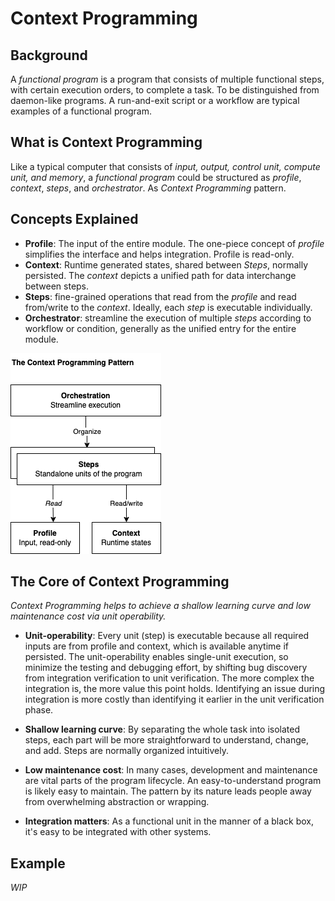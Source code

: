 # Context Programming

## Background
A _functional program_ is a program that consists of multiple functional steps, with certain execution orders, to complete a task. To be distinguished from daemon-like programs. A run-and-exit script or a workflow are typical examples of a functional program.

## What is Context Programming
Like a typical computer that consists of _input, output, control unit, compute unit, and memory_, a _functional program_ could be structured as _profile_, _context_, _steps_, and _orchestrator_. As _Context Programming_ pattern.

## Concepts Explained
- **Profile**: The input of the entire module. The one-piece concept of _profile_ simplifies the interface and helps integration. Profile is read-only.
- **Context**: Runtime generated states, shared between _Steps_, normally persisted. The _context_ depicts a unified path for data interchange between steps.
- **Steps**: fine-grained operations that read from the _profile_ and read from/write to the _context_. Ideally, each _step_ is executable individually.
- **Orchestrator**: streamline the execution of multiple _steps_ according to workflow or condition, generally as the unified entry for the entire module.


![The Context Programming Pattern](images/context-programming.png?raw=true)

## The Core of Context Programming

_Context Programming helps to achieve a shallow learning curve and low maintenance cost via unit operability._

- **Unit-operability**: Every unit (step) is executable because all required inputs are from profile and context, which is available anytime if persisted. The unit-operability enables single-unit execution, so minimize the testing and debugging effort, by shifting bug discovery from integration verification to unit verification. The more complex the integration is, the more value this point holds. Identifying an issue during integration is more costly than identifying it earlier in the unit verification phase.
 
- **Shallow learning curve**: By separating the whole task into isolated steps, each part will be more straightforward to understand, change, and add. Steps are normally organized intuitively.
 
- **Low maintenance cost**: In many cases, development and maintenance are vital parts of the program lifecycle. An easy-to-understand program is likely easy to maintain. The pattern by its nature leads people away from overwhelming abstraction or wrapping.

- **Integration matters**: As a functional unit in the manner of a black box, it's easy to be integrated with other systems.


## Example
*WIP*
